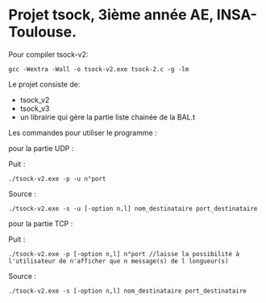 # Projet tsock, 3ième année AE, INSA-Toulouse.

Pour compiler tsock-v2:
```
gcc -Wextra -Wall -o tsock-v2.exe tsock-2.c -g -lm
```

Le projet consiste de:

- tsock_v2
- tsock_v3
- un librairie qui gère la partie liste chainée de la BAL.t 

Les commandes pour utiliser le programme : 

pour la partie UDP :

Puit :
```
./tsock-v2.exe -p -u n°port

```
Source :
```
./tsock-v2.exe -s -u [-option n,l] nom_destinataire port_destinataire

```
pour la partie TCP :

Puit :
```
./tsock-v2.exe -p [-option n,l] n°port //laisse la possibilité à l'utilisateur de n'afficher que n message(s) de l longueur(s)

```
Source :
```
./tsock-v2.exe -s [-option n,l] nom_destinataire port_destinataire 

```

